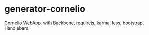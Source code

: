 generator-cornelio
==================

Cornelio WebApp. with Backbone, requirejs, karma, less, bootstrap, Handlebars.
